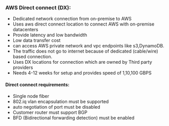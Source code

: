 ### AWS Direct connect (DX):

- Dedicated network connection from on-premise to AWS
- Uses aws direct connect location to connect AWS with on-premise datacenters
- Provide latency and low bandwidth
- Low data transfer cost
- can access AWS private network and vpc endpoints like s3,DynamoDB.
- The traffic does not go to internet because of dedicated (cable/wire) based connection.
- Uses DX locations for connection which are owned by Third party providers
- Needs 4-12 weeks for setup and provides speed of 1,10,100 GBPS

#### Direct connect requirements:
- Single node fiber
- 802.iq vlan encapsulation must be supported
- auto negotiation of port must be disabled
- Customer router must support BGP
- BFD (Bidirectional forwarding detection) must be enabled
